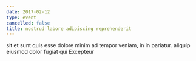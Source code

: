 ```yaml
---
date: 2017-02-12
type: event
cancelled: false
title: nostrud labore adipiscing reprehenderit
---
```

sit et sunt quis esse dolore minim ad tempor veniam, in in pariatur. aliquip eiusmod dolor fugiat qui Excepteur